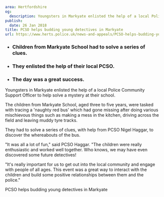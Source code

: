 ```yaml
area: Hertfordshire
og:
  description: Youngsters in Markyate enlisted the help of a local Police Community Support Officer to help solve a mystery at their school.
publish:
  date: 26 Jan 2018
title: PCSO helps budding young detectives in Markyate
url: https://www.herts.police.uk/news-and-appeals/PCSO-helps-budding-young-detectives-in-Markyate-1518D
```

* ### Children from Markyate School had to solve a series of clues.

 * ### They enlisted the help of their local PCSO.

 * ### The day was a great success.

Youngsters in Markyate enlisted the help of a local Police Community Support Officer to help solve a mystery at their school.

The children from Markyate School, aged three to five years, were tasked with tracing a 'naughty red bus' which had gone missing after doing various mischievous things such as making a mess in the kitchen, driving across the field and leaving muddy tyre tracks.

They had to solve a series of clues, with help from PCSO Nigel Haggar, to discover the whereabouts of the bus.

"It was all a lot of fun," said PCSO Haggar. "The children were really enthusiastic and worked well together. Who knows, we may have even discovered some future detectives!

"It's really important for us to get out into the local community and engage with people of all ages. This event was a great way to interact with the children and build some positive relationships between them and the police."

PCSO helps budding young detectives in Markyate
